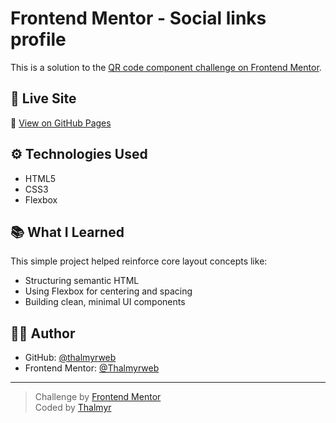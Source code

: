 # Frontend Mentor - Social links profile

This is a solution to the [QR code component challenge on Frontend Mentor](https://www.frontendmentor.io/challenges/social-links-profile-UG32l9m6dQ).

## 🔗 Live Site

📍 [View on GitHub Pages](https://thalmyrweb.github.io/social-links-profile-main)

## ⚙️ Technologies Used

- HTML5
- CSS3
- Flexbox

## 📚 What I Learned

This simple project helped reinforce core layout concepts like:

- Structuring semantic HTML
- Using Flexbox for centering and spacing
- Building clean, minimal UI components

## 🙋‍♂️ Author

- GitHub: [@thalmyrweb](https://github.com/thalmyrweb)
- Frontend Mentor: [@Thalmyrweb](https://www.frontendmentor.io/profile/Thalmyrweb)

---

> Challenge by [Frontend Mentor](https://www.frontendmentor.io)  
> Coded by [Thalmyr](https://github.com/thalmyrweb)
